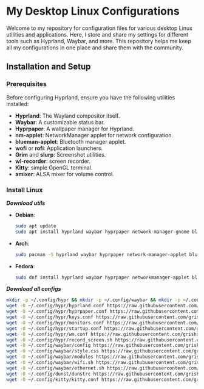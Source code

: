 # My Desktop Linux Configurations

Welcome to my repository for configuration files for various desktop Linux utilities and applications. Here, I store and share my settings for different tools such as Hyprland, Waybar, and more. This repository helps me keep all my configurations in one place and share them with the community.

## Installation and Setup

### Prerequisites

Before configuring Hyprland, ensure you have the following utilities installed:

- **Hyprland**: The Wayland compositor itself.
- **Waybar**: A customizable status bar.
- **Hyprpaper**: A wallpaper manager for Hyprland.
- **nm-applet**: NetworkManager applet for network configuration.
- **blueman-applet**: Bluetooth manager applet.
- **wofi** or **rofi**: Application launchers.
- **Grim** and **slurp**: Screenshot utilities.
- **wl-recorder**: screen recorder.
- **Kitty**: simple OpenGL terminal.
- **amixer**: ALSA mixer for volume control.

### Install Linux

***Download utils***

- **Debian**:
    ```bash
    sudo apt update
    sudo apt install hyprland waybar hyprpaper network-manager-gnome blueman wofi grim slurp alsa-utils wl-recorder kitty
    ```

- **Arch**:
    ```bash
    sudo pacman -S hyprland waybar hyprpaper network-manager-applet blueman wofi grim slurp alsa-utils wl-recorder kitty
    ```

- **Fedora**:
    ```bash
    sudo dnf install hyprland waybar hyprpaper networkmanager-applet blueman wofi grim slurp alsa-utils wl-recorder kitty
    ```

***Download all configs***

```bash
mkdir -p ~/.config/hypr && mkdir -p ~/.config/waybar && mkdir -p ~/.config/dunst && \
wget -O ~/.config/hypr/hyprland.conf https://raw.githubusercontent.com/grisha765/dotfiles/main/hyprland/hyprland.conf && \
wget -O ~/.config/hypr/hyprpaper.conf https://raw.githubusercontent.com/grisha765/dotfiles/main/hyprland/hyprpaper.conf && \
wget -O ~/.config/hypr/keys.conf https://raw.githubusercontent.com/grisha765/dotfiles/main/hyprland/keys.conf && \
wget -O ~/.config/hypr/monitors.conf https://raw.githubusercontent.com/grisha765/dotfiles/main/hyprland/monitors.conf && \
wget -O ~/.config/hypr/startup.conf https://raw.githubusercontent.com/grisha765/dotfiles/main/hyprland/startup.conf && \
wget -O ~/.config/hypr/wm.conf https://raw.githubusercontent.com/grisha765/dotfiles/main/hyprland/wm.conf && \
wget -O ~/.config/hypr/record_screen.sh https://raw.githubusercontent.com/grisha765/dotfiles/main/hyprland/record_screen.sh && chmod +x ~/.config/hypr/record_screen.sh && \
wget -O ~/.config/waybar/config https://raw.githubusercontent.com/grisha765/dotfiles/main/waybar/config && \
wget -O ~/.config/waybar/style.css https://raw.githubusercontent.com/grisha765/dotfiles/main/waybar/style.css && \
wget -O ~/.config/waybar/modules https://raw.githubusercontent.com/grisha765/dotfiles/main/waybar/modules && \
wget -O ~/.config/waybar/wifi.sh https://raw.githubusercontent.com/grisha765/dotfiles/main/waybar/wifi.sh && chmod +x ~/.config/waybar/wifi.sh && \
wget -O ~/.config/waybar/ethernet.sh https://raw.githubusercontent.com/grisha765/dotfiles/main/waybar/ethernet.sh && chmod +x ~/.config/waybar/ethernet.sh && \
wget -O ~/.config/dunst/dunstrc https://raw.githubusercontent.com/grisha765/dotfiles/main/dunst/dunstrc && \
wget -O ~/.config/kitty/kitty.conf https://raw.githubusercontent.com/grisha765/dotfiles/main/kitty/kitty.conf
```
